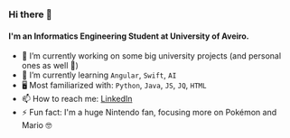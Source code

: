 ### Hi there 👋

#### I'm an Informatics Engineering Student at University of Aveiro.

- 🔭 I’m currently working on some big university projects (and personal ones as well 🧐)
- 🌱 I’m currently learning `Angular`, `Swift`, `AI`
- 🖥 Most familiarized with: `Python`, `Java`, `JS`, `JQ`, `HTML`
- 📫 How to reach me: [LinkedIn](https://www.linkedin.com/in/francisca-barros-47886a166/)
- ⚡ Fun fact: I'm a huge Nintendo fan, focusing more on Pokémon and Mario 🤓
